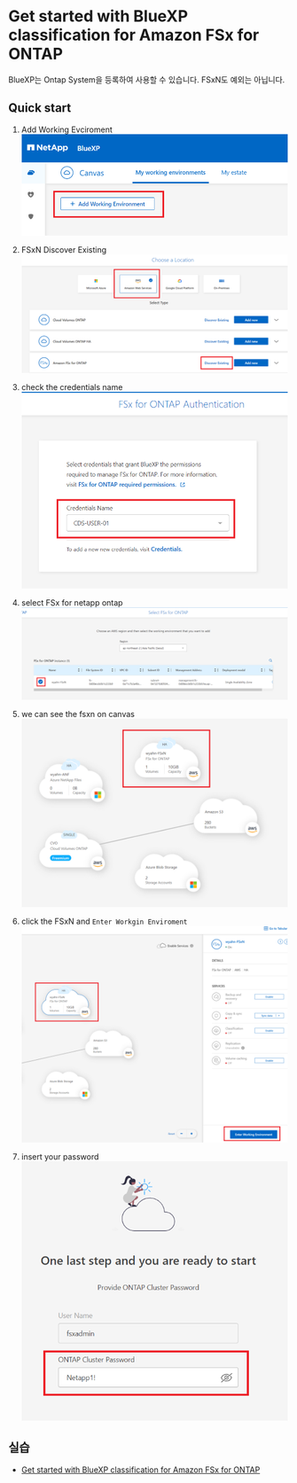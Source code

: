 # Get started with BlueXP classification for Amazon FSx for ONTAP
BlueXP는 Ontap System을 등록하여 사용할 수 있습니다. FSxN도 예외는 아닙니다.

## Quick start
1. Add Working Evciroment</br>
![Alt text](./Images/GetStartedwithBlueXPForFsxN-0.png)

2. FSxN Discover Existing</br>
![Alt text](./Images/GetStartedwithBlueXPForFsxN-1.png)

3. check the credentials name</br>
![Alt text](./Images/GetStartedwithBlueXPForFsxN-2.png)

4. select FSx for netapp ontap</br>
![Alt text](./Images/GetStartedwithBlueXPForFsxN-3.png)

5. we can see the fsxn on canvas</br>
![Alt text](./Images/GetStartedwithBlueXPForFsxN-4.png)

6. click the FSxN and ```Enter Workgin Enviroment```</br>
![Alt text](./Images/GetStartedwithBlueXPForFsxN-5.png)

7. insert your password</br>
![Alt text](./Images/GetStartedwithBlueXPForFsxN-6.png)

## 실습
- [Get started with BlueXP classification for Amazon FSx for ONTAP](./GetStartedwithBlueXPForFsxN.md)

